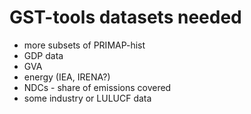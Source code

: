 # GST-tools datasets needed


* more subsets of PRIMAP-hist
* GDP data
* GVA
* energy (IEA, IRENA?)
* NDCs - share of emissions covered
* some industry or LULUCF data


